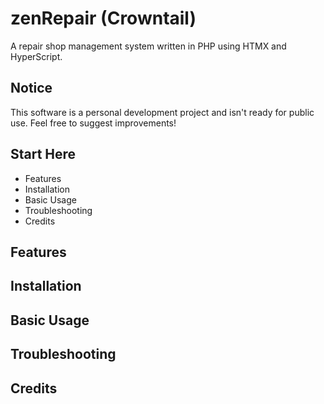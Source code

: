 # zenRepair (Crowntail)
A repair shop management system written in PHP using HTMX and HyperScript.

## Notice
This software is a personal development project and isn't ready for public use. Feel free to suggest improvements!

## Start Here
  - Features
  - Installation
  - Basic Usage
  - Troubleshooting
  - Credits

## Features

## Installation

## Basic Usage

## Troubleshooting

## Credits